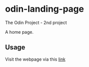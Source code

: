 # odin-landing-page
The Odin Project - 2nd project

A home page.

## Usage 

Visit the webpage via this [link](https://lhchi04.github.io/odin-landing-page/)

